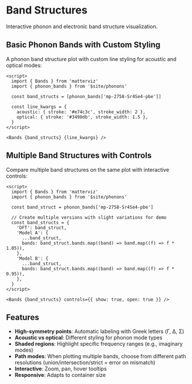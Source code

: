 # Band Structures

Interactive phonon and electronic band structure visualization.

## Basic Phonon Bands with Custom Styling

A phonon band structure plot with custom line styling for acoustic and optical modes:

```svelte example
<script>
  import { Bands } from 'matterviz'
  import { phonon_bands } from '$site/phonons'

  const band_structs = [phonon_bands['mp-2758-Sr4Se4-pbe']]

  const line_kwargs = {
    acoustic: { stroke: '#e74c3c', stroke_width: 2 },
    optical: { stroke: '#3498db', stroke_width: 1.5 },
  }
</script>

<Bands {band_structs} {line_kwargs} />
```

## Multiple Band Structures with Controls

Compare multiple band structures on the same plot with interactive controls:

```svelte example
<script>
  import { Bands } from 'matterviz'
  import { phonon_bands } from '$site/phonons'

  const band_struct = phonon_bands['mp-2758-Sr4Se4-pbe']

  // Create multiple versions with slight variations for demo
  const band_structs = {
    'DFT': band_struct,
    'Model A': {
      ...band_struct,
      bands: band_struct.bands.map((band) => band.map((f) => f * 1.05)),
    },
    'Model B': {
      ...band_struct,
      bands: band_struct.bands.map((band) => band.map((f) => f * 0.95)),
    },
  }
</script>

<Bands {band_structs} controls={{ show: true, open: true }} />
```

## Features

- **High-symmetry points**: Automatic labeling with Greek letters (Γ, Δ, Σ)
- **Acoustic vs optical**: Different styling for phonon mode types
- **Shaded regions**: Highlight specific frequency ranges (e.g., imaginary modes)
- **Path modes**: When plotting multiple bands, choose from different path resolutions (union/intersection/strict = error on mismatch)
- **Interactive**: Zoom, pan, hover tooltips
- **Responsive**: Adapts to container size
